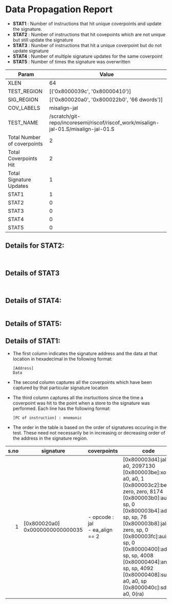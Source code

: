 
# Data Propagation Report

- **STAT1** : Number of instructions that hit unique coverpoints and update the signature.
- **STAT2** : Number of instructions that hit covepoints which are not unique but still update the signature
- **STAT3** : Number of instructions that hit a unique coverpoint but do not update signature
- **STAT4** : Number of multiple signature updates for the same coverpoint
- **STAT5** : Number of times the signature was overwritten

| Param                     | Value    |
|---------------------------|----------|
| XLEN                      | 64      |
| TEST_REGION               | [('0x8000039c', '0x80000410')]      |
| SIG_REGION                | [('0x800020a0', '0x800022b0', '66 dwords')]      |
| COV_LABELS                | misalign-jal      |
| TEST_NAME                 | /scratch/git-repo/incoresemi/riscof/riscof_work/misalign-jal-01.S/misalign-jal-01.S    |
| Total Number of coverpoints| 2     |
| Total Coverpoints Hit     | 2      |
| Total Signature Updates   | 1      |
| STAT1                     | 1      |
| STAT2                     | 0      |
| STAT3                     | 0     |
| STAT4                     | 0     |
| STAT5                     | 0     |

## Details for STAT2:

```


```

## Details of STAT3

```


```

## Details of STAT4:

```

```

## Details of STAT5:



## Details of STAT1:

- The first column indicates the signature address and the data at that location in hexadecimal in the following format: 
  ```
  [Address]
  Data
  ```

- The second column captures all the coverpoints which have been captured by that particular signature location

- The third column captures all the insrtuctions since the time a coverpoint was
  hit to the point when a store to the signature was performed. Each line has
  the following format:
  ```
  [PC of instruction] : mnemonic
  ```
- The order in the table is based on the order of signatures occuring in the
  test. These need not necessarily be in increasing or decreasing order of the
  address in the signature region.

|s.no|            signature             |              coverpoints              |                                                                                                                                                                                  code                                                                                                                                                                                  |
|---:|----------------------------------|---------------------------------------|------------------------------------------------------------------------------------------------------------------------------------------------------------------------------------------------------------------------------------------------------------------------------------------------------------------------------------------------------------------------|
|   1|[0x800020a0]<br>0x0000000000000035|- opcode : jal<br> - ea_align == 2<br> |[0x800003d4]:jal a0, 2097130<br> [0x800003be]:xori a0, a0, 1<br> [0x800003c2]:beq zero, zero, 8174<br> [0x800003b0]:auipc sp, 0<br> [0x800003b4]:addi sp, sp, 76<br> [0x800003b8]:jalr zero, sp, 0<br> [0x800003fc]:auipc sp, 0<br> [0x80000400]:addi sp, sp, 4008<br> [0x80000404]:andi sp, sp, 4092<br> [0x80000408]:sub a0, a0, sp<br> [0x8000040c]:sd a0, 0(ra)<br> |
